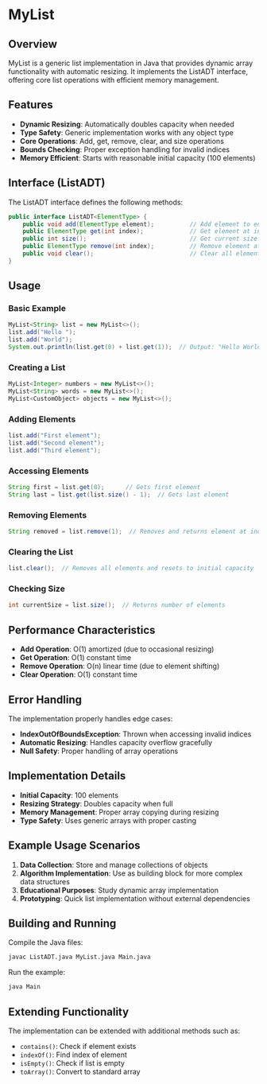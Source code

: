 # MyList

## Overview

MyList is a generic list implementation in Java that provides dynamic array functionality with automatic resizing. It implements the ListADT interface, offering core list operations with efficient memory management.

## Features

- **Dynamic Resizing**: Automatically doubles capacity when needed
- **Type Safety**: Generic implementation works with any object type
- **Core Operations**: Add, get, remove, clear, and size operations
- **Bounds Checking**: Proper exception handling for invalid indices
- **Memory Efficient**: Starts with reasonable initial capacity (100 elements)

## Interface (ListADT)

The ListADT interface defines the following methods:

```java
public interface ListADT<ElementType> {
    public void add(ElementType element);          // Add element to end
    public ElementType get(int index);             // Get element at index
    public int size();                             // Get current size
    public ElementType remove(int index);          // Remove element at index
    public void clear();                           // Clear all elements
}
```

## Usage

### Basic Example

```java
MyList<String> list = new MyList<>();
list.add("Hello ");
list.add("World");
System.out.println(list.get(0) + list.get(1));  // Output: "Hello World"
```

### Creating a List

```java
MyList<Integer> numbers = new MyList<>();
MyList<String> words = new MyList<>();
MyList<CustomObject> objects = new MyList<>();
```

### Adding Elements

```java
list.add("First element");
list.add("Second element");
list.add("Third element");
```

### Accessing Elements

```java
String first = list.get(0);      // Gets first element
String last = list.get(list.size() - 1);  // Gets last element
```

### Removing Elements

```java
String removed = list.remove(1);  // Removes and returns element at index 1
```

### Clearing the List

```java
list.clear();  // Removes all elements and resets to initial capacity
```

### Checking Size

```java
int currentSize = list.size();  // Returns number of elements
```

## Performance Characteristics

- **Add Operation**: O(1) amortized (due to occasional resizing)
- **Get Operation**: O(1) constant time
- **Remove Operation**: O(n) linear time (due to element shifting)
- **Clear Operation**: O(1) constant time

## Error Handling

The implementation properly handles edge cases:

- **IndexOutOfBoundsException**: Thrown when accessing invalid indices
- **Automatic Resizing**: Handles capacity overflow gracefully
- **Null Safety**: Proper handling of array operations

## Implementation Details

- **Initial Capacity**: 100 elements
- **Resizing Strategy**: Doubles capacity when full
- **Memory Management**: Proper array copying during resizing
- **Type Safety**: Uses generic arrays with proper casting

## Example Usage Scenarios

1. **Data Collection**: Store and manage collections of objects
2. **Algorithm Implementation**: Use as building block for more complex data structures
3. **Educational Purposes**: Study dynamic array implementation
4. **Prototyping**: Quick list implementation without external dependencies

## Building and Running

Compile the Java files:

```bash
javac ListADT.java MyList.java Main.java
```

Run the example:

```bash
java Main
```

## Extending Functionality

The implementation can be extended with additional methods such as:

- `contains()`: Check if element exists
- `indexOf()`: Find index of element
- `isEmpty()`: Check if list is empty
- `toArray()`: Convert to standard array
